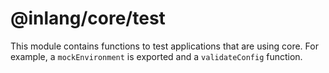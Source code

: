 # @inlang/core/test

This module contains functions to test applications that are using core. For example,
a `mockEnvironment` is exported and a `validateConfig` function.

